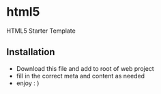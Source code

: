 # html5
HTML5 Starter Template

Installation
-------------
- Download this file and add to root of web project
- fill in the correct meta and content as needed
- enjoy : )

